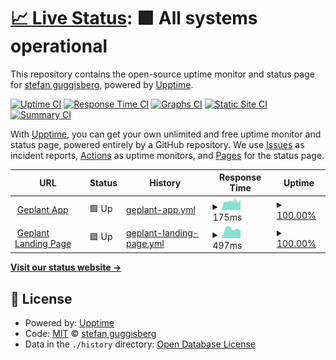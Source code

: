 # [📈 Live Status](https://bassplayerch.github.io/geplant-uptime): <!--live status--> **🟩 All systems operational**

This repository contains the open-source uptime monitor and status page for [stefan guggisberg](https://bassplayerch.github.io/geplant-uptime), powered by [Upptime](https://github.com/upptime/upptime).

[![Uptime CI](https://github.com/bassplayerch/geplant-uptime/workflows/Uptime%20CI/badge.svg)](https://github.com/bassplayerch/geplant-uptime/actions?query=workflow%3A%22Uptime+CI%22)
[![Response Time CI](https://github.com/bassplayerch/geplant-uptime/workflows/Response%20Time%20CI/badge.svg)](https://github.com/bassplayerch/geplant-uptime/actions?query=workflow%3A%22Response+Time+CI%22)
[![Graphs CI](https://github.com/bassplayerch/geplant-uptime/workflows/Graphs%20CI/badge.svg)](https://github.com/bassplayerch/geplant-uptime/actions?query=workflow%3A%22Graphs+CI%22)
[![Static Site CI](https://github.com/bassplayerch/geplant-uptime/workflows/Static%20Site%20CI/badge.svg)](https://github.com/bassplayerch/geplant-uptime/actions?query=workflow%3A%22Static+Site+CI%22)
[![Summary CI](https://github.com/bassplayerch/geplant-uptime/workflows/Summary%20CI/badge.svg)](https://github.com/bassplayerch/geplant-uptime/actions?query=workflow%3A%22Summary+CI%22)

With [Upptime](https://upptime.js.org), you can get your own unlimited and free uptime monitor and status page, powered entirely by a GitHub repository. We use [Issues](https://github.com/bassplayerch/geplant-uptime/issues) as incident reports, [Actions](https://github.com/bassplayerch/geplant-uptime/actions) as uptime monitors, and [Pages](https://bassplayerch.github.io/geplant-uptime) for the status page.

<!--start: status pages-->
<!-- This summary is generated by Upptime (https://github.com/upptime/upptime) -->
<!-- Do not edit this manually, your changes will be overwritten -->
<!-- prettier-ignore -->
| URL | Status | History | Response Time | Uptime |
| --- | ------ | ------- | ------------- | ------ |
| <img alt="" src="https://icons.duckduckgo.com/ip3/app.geplant.io.ico" height="13"> [Geplant App](https://app.geplant.io) | 🟩 Up | [geplant-app.yml](https://github.com/bassplayerch/geplant-uptime/commits/HEAD/history/geplant-app.yml) | <details><summary><img alt="Response time graph" src="./graphs/geplant-app/response-time-week.png" height="20"> 175ms</summary><br><a href="https://bassplayerch.github.io/geplant-uptime/history/geplant-app"><img alt="Response time 3962" src="https://img.shields.io/endpoint?url=https%3A%2F%2Fraw.githubusercontent.com%2Fbassplayerch%2Fgeplant-uptime%2FHEAD%2Fapi%2Fgeplant-app%2Fresponse-time.json"></a><br><a href="https://bassplayerch.github.io/geplant-uptime/history/geplant-app"><img alt="24-hour response time 207" src="https://img.shields.io/endpoint?url=https%3A%2F%2Fraw.githubusercontent.com%2Fbassplayerch%2Fgeplant-uptime%2FHEAD%2Fapi%2Fgeplant-app%2Fresponse-time-day.json"></a><br><a href="https://bassplayerch.github.io/geplant-uptime/history/geplant-app"><img alt="7-day response time 175" src="https://img.shields.io/endpoint?url=https%3A%2F%2Fraw.githubusercontent.com%2Fbassplayerch%2Fgeplant-uptime%2FHEAD%2Fapi%2Fgeplant-app%2Fresponse-time-week.json"></a><br><a href="https://bassplayerch.github.io/geplant-uptime/history/geplant-app"><img alt="30-day response time 156" src="https://img.shields.io/endpoint?url=https%3A%2F%2Fraw.githubusercontent.com%2Fbassplayerch%2Fgeplant-uptime%2FHEAD%2Fapi%2Fgeplant-app%2Fresponse-time-month.json"></a><br><a href="https://bassplayerch.github.io/geplant-uptime/history/geplant-app"><img alt="1-year response time 3295" src="https://img.shields.io/endpoint?url=https%3A%2F%2Fraw.githubusercontent.com%2Fbassplayerch%2Fgeplant-uptime%2FHEAD%2Fapi%2Fgeplant-app%2Fresponse-time-year.json"></a></details> | <details><summary><a href="https://bassplayerch.github.io/geplant-uptime/history/geplant-app">100.00%</a></summary><a href="https://bassplayerch.github.io/geplant-uptime/history/geplant-app"><img alt="All-time uptime 99.98%" src="https://img.shields.io/endpoint?url=https%3A%2F%2Fraw.githubusercontent.com%2Fbassplayerch%2Fgeplant-uptime%2FHEAD%2Fapi%2Fgeplant-app%2Fuptime.json"></a><br><a href="https://bassplayerch.github.io/geplant-uptime/history/geplant-app"><img alt="24-hour uptime 100.00%" src="https://img.shields.io/endpoint?url=https%3A%2F%2Fraw.githubusercontent.com%2Fbassplayerch%2Fgeplant-uptime%2FHEAD%2Fapi%2Fgeplant-app%2Fuptime-day.json"></a><br><a href="https://bassplayerch.github.io/geplant-uptime/history/geplant-app"><img alt="7-day uptime 100.00%" src="https://img.shields.io/endpoint?url=https%3A%2F%2Fraw.githubusercontent.com%2Fbassplayerch%2Fgeplant-uptime%2FHEAD%2Fapi%2Fgeplant-app%2Fuptime-week.json"></a><br><a href="https://bassplayerch.github.io/geplant-uptime/history/geplant-app"><img alt="30-day uptime 99.85%" src="https://img.shields.io/endpoint?url=https%3A%2F%2Fraw.githubusercontent.com%2Fbassplayerch%2Fgeplant-uptime%2FHEAD%2Fapi%2Fgeplant-app%2Fuptime-month.json"></a><br><a href="https://bassplayerch.github.io/geplant-uptime/history/geplant-app"><img alt="1-year uptime 99.98%" src="https://img.shields.io/endpoint?url=https%3A%2F%2Fraw.githubusercontent.com%2Fbassplayerch%2Fgeplant-uptime%2FHEAD%2Fapi%2Fgeplant-app%2Fuptime-year.json"></a></details>
| <img alt="" src="https://icons.duckduckgo.com/ip3/geplant.io.ico" height="13"> [Geplant Landing Page](http://geplant.io/) | 🟩 Up | [geplant-landing-page.yml](https://github.com/bassplayerch/geplant-uptime/commits/HEAD/history/geplant-landing-page.yml) | <details><summary><img alt="Response time graph" src="./graphs/geplant-landing-page/response-time-week.png" height="20"> 497ms</summary><br><a href="https://bassplayerch.github.io/geplant-uptime/history/geplant-landing-page"><img alt="Response time 327" src="https://img.shields.io/endpoint?url=https%3A%2F%2Fraw.githubusercontent.com%2Fbassplayerch%2Fgeplant-uptime%2FHEAD%2Fapi%2Fgeplant-landing-page%2Fresponse-time.json"></a><br><a href="https://bassplayerch.github.io/geplant-uptime/history/geplant-landing-page"><img alt="24-hour response time 382" src="https://img.shields.io/endpoint?url=https%3A%2F%2Fraw.githubusercontent.com%2Fbassplayerch%2Fgeplant-uptime%2FHEAD%2Fapi%2Fgeplant-landing-page%2Fresponse-time-day.json"></a><br><a href="https://bassplayerch.github.io/geplant-uptime/history/geplant-landing-page"><img alt="7-day response time 497" src="https://img.shields.io/endpoint?url=https%3A%2F%2Fraw.githubusercontent.com%2Fbassplayerch%2Fgeplant-uptime%2FHEAD%2Fapi%2Fgeplant-landing-page%2Fresponse-time-week.json"></a><br><a href="https://bassplayerch.github.io/geplant-uptime/history/geplant-landing-page"><img alt="30-day response time 432" src="https://img.shields.io/endpoint?url=https%3A%2F%2Fraw.githubusercontent.com%2Fbassplayerch%2Fgeplant-uptime%2FHEAD%2Fapi%2Fgeplant-landing-page%2Fresponse-time-month.json"></a><br><a href="https://bassplayerch.github.io/geplant-uptime/history/geplant-landing-page"><img alt="1-year response time 283" src="https://img.shields.io/endpoint?url=https%3A%2F%2Fraw.githubusercontent.com%2Fbassplayerch%2Fgeplant-uptime%2FHEAD%2Fapi%2Fgeplant-landing-page%2Fresponse-time-year.json"></a></details> | <details><summary><a href="https://bassplayerch.github.io/geplant-uptime/history/geplant-landing-page">100.00%</a></summary><a href="https://bassplayerch.github.io/geplant-uptime/history/geplant-landing-page"><img alt="All-time uptime 99.99%" src="https://img.shields.io/endpoint?url=https%3A%2F%2Fraw.githubusercontent.com%2Fbassplayerch%2Fgeplant-uptime%2FHEAD%2Fapi%2Fgeplant-landing-page%2Fuptime.json"></a><br><a href="https://bassplayerch.github.io/geplant-uptime/history/geplant-landing-page"><img alt="24-hour uptime 100.00%" src="https://img.shields.io/endpoint?url=https%3A%2F%2Fraw.githubusercontent.com%2Fbassplayerch%2Fgeplant-uptime%2FHEAD%2Fapi%2Fgeplant-landing-page%2Fuptime-day.json"></a><br><a href="https://bassplayerch.github.io/geplant-uptime/history/geplant-landing-page"><img alt="7-day uptime 100.00%" src="https://img.shields.io/endpoint?url=https%3A%2F%2Fraw.githubusercontent.com%2Fbassplayerch%2Fgeplant-uptime%2FHEAD%2Fapi%2Fgeplant-landing-page%2Fuptime-week.json"></a><br><a href="https://bassplayerch.github.io/geplant-uptime/history/geplant-landing-page"><img alt="30-day uptime 99.97%" src="https://img.shields.io/endpoint?url=https%3A%2F%2Fraw.githubusercontent.com%2Fbassplayerch%2Fgeplant-uptime%2FHEAD%2Fapi%2Fgeplant-landing-page%2Fuptime-month.json"></a><br><a href="https://bassplayerch.github.io/geplant-uptime/history/geplant-landing-page"><img alt="1-year uptime 99.98%" src="https://img.shields.io/endpoint?url=https%3A%2F%2Fraw.githubusercontent.com%2Fbassplayerch%2Fgeplant-uptime%2FHEAD%2Fapi%2Fgeplant-landing-page%2Fuptime-year.json"></a></details>

<!--end: status pages-->

[**Visit our status website →**](https://bassplayerch.github.io/geplant-uptime)

## 📄 License

- Powered by: [Upptime](https://github.com/upptime/upptime)
- Code: [MIT](./LICENSE) © [stefan guggisberg](https://bassplayerch.github.io/geplant-uptime)
- Data in the `./history` directory: [Open Database License](https://opendatacommons.org/licenses/odbl/1-0/)
